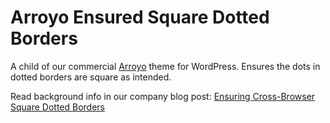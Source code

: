 # Arroyo Ensured Square Dotted Borders
A child of our commercial [Arroyo](https://themetry.com/themes/arroyo/) theme for WordPress. Ensures the dots in dotted borders are square as intended.

Read background info in our company blog post: [Ensuring Cross-Browser Square Dotted Borders](https://themetry.com/square-dotted-borders/)
